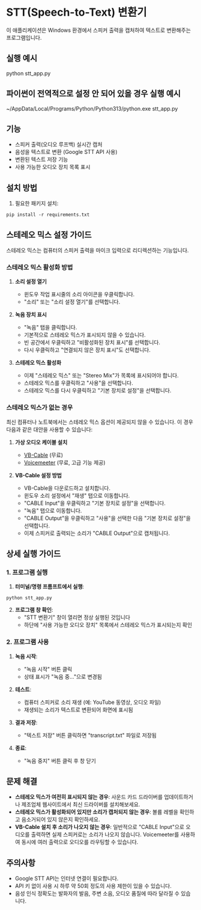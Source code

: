 # STT(Speech-to-Text) 변환기

이 애플리케이션은 Windows 환경에서 스피커 출력을 캡처하여 텍스트로 변환해주는 프로그램입니다.

## 실행 예시
python stt_app.py

## 파이썬이 전역적으로 설정 안 되어 있을 경우 실행 예시
~/AppData/Local/Programs/Python/Python313/python.exe stt_app.py

## 기능

- 스피커 출력(오디오 루프백) 실시간 캡처
- 음성을 텍스트로 변환 (Google STT API 사용)
- 변환된 텍스트 저장 기능
- 사용 가능한 오디오 장치 목록 표시

## 설치 방법

1. 필요한 패키지 설치:
```
pip install -r requirements.txt
```

## 스테레오 믹스 설정 가이드

스테레오 믹스는 컴퓨터의 스피커 출력을 마이크 입력으로 리디렉션하는 기능입니다.

### 스테레오 믹스 활성화 방법

1. **소리 설정 열기**
   - 윈도우 작업 표시줄의 소리 아이콘을 우클릭합니다.
   - "소리" 또는 "소리 설정 열기"를 선택합니다.

2. **녹음 장치 표시**
   - "녹음" 탭을 클릭합니다.
   - 기본적으로 스테레오 믹스가 표시되지 않을 수 있습니다.
   - 빈 공간에서 우클릭하고 "비활성화된 장치 표시"를 선택합니다.
   - 다시 우클릭하고 "연결되지 않은 장치 표시"도 선택합니다.

3. **스테레오 믹스 활성화**
   - 이제 "스테레오 믹스" 또는 "Stereo Mix"가 목록에 표시되어야 합니다.
   - 스테레오 믹스를 우클릭하고 "사용"을 선택합니다.
   - 스테레오 믹스를 다시 우클릭하고 "기본 장치로 설정"을 선택합니다.

### 스테레오 믹스가 없는 경우

최신 컴퓨터나 노트북에서는 스테레오 믹스 옵션이 제공되지 않을 수 있습니다. 이 경우 다음과 같은 대안을 사용할 수 있습니다:

1. **가상 오디오 케이블 설치**
   - [VB-Cable](https://vb-audio.com/Cable/) (무료)
   - [Voicemeeter](https://vb-audio.com/Voicemeeter/) (무료, 고급 기능 제공)

2. **VB-Cable 설정 방법**
   - VB-Cable을 다운로드하고 설치합니다.
   - 윈도우 소리 설정에서 "재생" 탭으로 이동합니다.
   - "CABLE Input"을 우클릭하고 "기본 장치로 설정"을 선택합니다.
   - "녹음" 탭으로 이동합니다.
   - "CABLE Output"을 우클릭하고 "사용"을 선택한 다음 "기본 장치로 설정"을 선택합니다.
   - 이제 스피커로 출력되는 소리가 "CABLE Output"으로 캡처됩니다.

## 상세 실행 가이드

### 1. 프로그램 실행
1. **터미널/명령 프롬프트에서 실행**:
```
python stt_app.py
```

2. **프로그램 창 확인**:
   - "STT 변환기" 창이 열리면 정상 실행된 것입니다
   - 하단에 "사용 가능한 오디오 장치" 목록에서 스테레오 믹스가 표시되는지 확인

### 2. 프로그램 사용
1. **녹음 시작**:
   - "녹음 시작" 버튼 클릭
   - 상태 표시가 "녹음 중..."으로 변경됨

2. **테스트**:
   - 컴퓨터 스피커로 소리 재생 (예: YouTube 동영상, 오디오 파일)
   - 재생되는 소리가 텍스트로 변환되어 화면에 표시됨

3. **결과 저장**:
   - "텍스트 저장" 버튼 클릭하면 "transcript.txt" 파일로 저장됨

4. **종료**:
   - "녹음 중지" 버튼 클릭 후 창 닫기

## 문제 해결

- **스테레오 믹스가 여전히 표시되지 않는 경우**: 사운드 카드 드라이버를 업데이트하거나 제조업체 웹사이트에서 최신 드라이버를 설치해보세요.
- **스테레오 믹스가 활성화되어 있지만 소리가 캡처되지 않는 경우**: 볼륨 레벨을 확인하고 음소거되어 있지 않은지 확인하세요.
- **VB-Cable 설치 후 소리가 나오지 않는 경우**: 일반적으로 "CABLE Input"으로 오디오를 출력하면 실제 스피커로는 소리가 나오지 않습니다. Voicemeeter를 사용하여 동시에 여러 출력으로 오디오를 라우팅할 수 있습니다.

## 주의사항

- Google STT API는 인터넷 연결이 필요합니다.
- API 키 없이 사용 시 하루 약 50회 정도의 사용 제한이 있을 수 있습니다.
- 음성 인식 정확도는 발화자의 발음, 주변 소음, 오디오 품질에 따라 달라질 수 있습니다. 